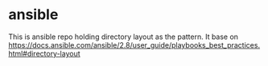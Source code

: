 # ansible

This is ansible repo holding directory layout as the pattern. It base on https://docs.ansible.com/ansible/2.8/user_guide/playbooks_best_practices.html#directory-layout
